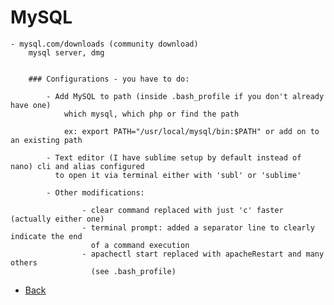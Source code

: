 # MySQL

	- mysql.com/downloads (community download)
		mysql server, dmg


		### Configurations - you have to do: 

			- Add MySQL to path (inside .bash_profile if you don't already have one)
				which mysql, which php or find the path

				ex: export PATH="/usr/local/mysql/bin:$PATH" or add on to an existing path

			- Text editor (I have sublime setup by default instead of nano) cli and alias configured 
			  to open it via terminal either with 'subl' or 'sublime'

			- Other modifications: 

					- clear command replaced with just 'c' faster (actually either one)
					- terminal prompt: added a separator line to clearly indicate the end
					  of a command execution
					- apachectl start replaced with apacheRestart and many others 
					  (see .bash_profile)




*   [Back](https://github.com/stefan22/phpIntro)